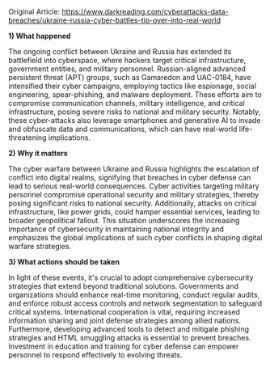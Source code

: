 Original Article: https://www.darkreading.com/cyberattacks-data-breaches/ukraine-russia-cyber-battles-tip-over-into-real-world

**1) What happened**

The ongoing conflict between Ukraine and Russia has extended its battlefield into cyberspace, where hackers target critical infrastructure, government entities, and military personnel. Russian-aligned advanced persistent threat (APT) groups, such as Gamaredon and UAC-0184, have intensified their cyber campaigns, employing tactics like espionage, social engineering, spear-phishing, and malware deployment. These efforts aim to compromise communication channels, military intelligence, and critical infrastructure, posing severe risks to national and military security. Notably, these cyber-attacks also leverage smartphones and generative AI to invade and obfuscate data and communications, which can have real-world life-threatening implications.

**2) Why it matters**

The cyber warfare between Ukraine and Russia highlights the escalation of conflict into digital realms, signifying that breaches in cyber defense can lead to serious real-world consequences. Cyber activities targeting military personnel compromise operational security and military strategies, thereby posing significant risks to national security. Additionally, attacks on critical infrastructure, like power grids, could hamper essential services, leading to broader geopolitical fallout. This situation underscores the increasing importance of cybersecurity in maintaining national integrity and emphasizes the global implications of such cyber conflicts in shaping digital warfare strategies.

**3) What actions should be taken**

In light of these events, it's crucial to adopt comprehensive cybersecurity strategies that extend beyond traditional solutions. Governments and organizations should enhance real-time monitoring, conduct regular audits, and enforce robust access controls and network segmentation to safeguard critical systems. International cooperation is vital, requiring increased information sharing and joint defense strategies among allied nations. Furthermore, developing advanced tools to detect and mitigate phishing strategies and HTML smuggling attacks is essential to prevent breaches. Investment in education and training for cyber defense can empower personnel to respond effectively to evolving threats.